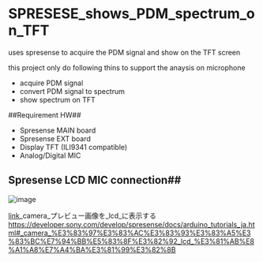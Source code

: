 # SPRESESE_shows_PDM_spectrum_on_TFT
uses spresense to acquire the PDM signal and show on the TFT screen



this project only do following thins to support the anaysis on microphone
- acquire PDM signal
- convert PDM signal to spectrum
- show spectrum on TFT

##Requirement HW##
- Spresense MAIN board
- Spresense EXT board
- Display TFT (ILI9341 compatible)
- Analog/Digital MIC

## Spresense LCD MIC connection##
![image](https://github.com/WASmars/SPRESESE_shows_PDM_spectrum_on_TFT/assets/54877239/b2b3c210-f60b-4459-817a-bf0f2cd11ece)

[link](https://developer.sony.com/develop/spresense/docs/arduino_tutorials_ja.html#_camera_%E3%83%97%E3%83%AC%E3%83%93%E3%83%A5%E3%83%BC%E7%94%BB%E5%83%8F%E3%82%92_lcd_%E3%81%AB%E8%A1%A8%E7%A4%BA%E3%81%99%E3%82%8B
)_camera_プレビュー画像を_lcd_に表示する
https://developer.sony.com/develop/spresense/docs/arduino_tutorials_ja.html#_camera_%E3%83%97%E3%83%AC%E3%83%93%E3%83%A5%E3%83%BC%E7%94%BB%E5%83%8F%E3%82%92_lcd_%E3%81%AB%E8%A1%A8%E7%A4%BA%E3%81%99%E3%82%8B
